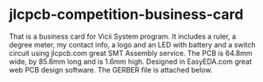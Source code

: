 # jlcpcb-competition-business-card
That is a business card for Vicii System program. It includes a ruler, a degree meter, my contact info, a logo and an LED with battery and a switch circuit using jlcpcb.com great SMT Assembly service. The PCB is 64.8mm wide, by 85.6mm long and is 1.6mm high. Designed in EasyEDA.com great web PCB design software. The GERBER file is attached below.  
